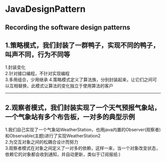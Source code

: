 # JavaDesignPattern
Recording the software design patterns
---
## 1.策略模式，我们封装了一群鸭子，实现不同的鸭子，叫声不同，行为不同等
1.封装变化  
2.针对接口编程，不针对实现编程  
3.多用组合，少用继承 
4.策略模式定义了算法族，分别封装起来，让它们之间可以互相替换，此模式让算法的变化独立于使用算法的客户 

---
## 2.观察者模式，我们封装实现了一个天气预报气象站，一个气象站有多个布告板，一对多的典型示例
1.我们自己实现了一个气象站WeatherStation，也用java内置的Observer(观察者)和Observable(主题)进行了实现WeatherStation2  
2.为交互对象之间的松耦合设计而努力  
3.观察者模式在对象之间定义了一对多的依赖，这样一来，当一个对象改变状态，依赖它的对象都会收到通知，并自动更新，类似于订阅报纸:) 
